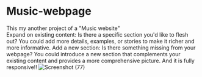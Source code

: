 # Music-webpage
This my another project of a "Music website" 
<br>
Expand on existing content: Is there a specific section you'd like to flesh out? You could add more details, examples, or stories to make it richer and more informative.
Add a new section: Is there something missing from your webpage? You could introduce a new section that complements your existing content and provides a more comprehensive picture.
And it is fully responsive!!
![Screenshot (77)](https://github.com/Helix-1716/Music-webpage/assets/161151585/1bb33a0f-321c-4fd1-9cd5-ad492575b0c2)
